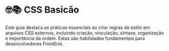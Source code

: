 # 🤓📚 CSS Basicão

Este guia destaca as práticas essenciais ao criar regras de estilo em arquivos CSS externos, incluindo criação, vinculação, sintaxe, organização e importância da ordem. Estas são habilidades fundamentais para desenvolvedores FrontEnd.

